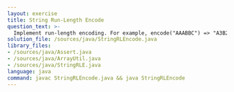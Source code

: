 ```yaml
---
layout: exercise
title: String Run-Length Encode
question_text: >-
  Implement run-length encoding. For example, encode("AAABBC") => "A3B2C1".
solution_file: /sources/java/StringRLEncode.java
library_files:
- /sources/java/Assert.java
- /sources/java/ArrayUtil.java
- /sources/java/StringRLE.java
language: java
command: javac StringRLEncode.java && java StringRLEncode
---
```


